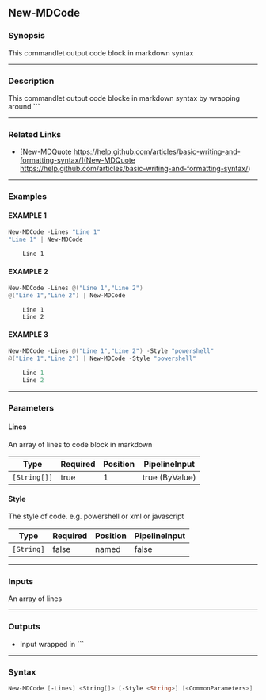 New-MDCode
----------




### Synopsis
This commandlet output code block in markdown syntax



---


### Description

This commandlet output code blocke in markdown syntax by wrapping around ```



---


### Related Links
* [New-MDQuote
https://help.github.com/articles/basic-writing-and-formatting-syntax/](New-MDQuote
https://help.github.com/articles/basic-writing-and-formatting-syntax/)





---


### Examples
#### EXAMPLE 1
```PowerShell
New-MDCode -Lines "Line 1"
"Line 1" | New-MDCode
```
```
    Line 1
```
#### EXAMPLE 2
```PowerShell
New-MDCode -Lines @("Line 1","Line 2")
@("Line 1","Line 2") | New-MDCode
```
```
    Line 1
    Line 2
```
#### EXAMPLE 3
```PowerShell
New-MDCode -Lines @("Line 1","Line 2") -Style "powershell"
@("Line 1","Line 2") | New-MDCode -Style "powershell"
```
```powershell
    Line 1
    Line 2
```


---


### Parameters
#### **Lines**

An array of lines to code block in markdown






|Type        |Required|Position|PipelineInput |
|------------|--------|--------|--------------|
|`[String[]]`|true    |1       |true (ByValue)|



#### **Style**

The style of code. e.g. powershell or xml or javascript






|Type      |Required|Position|PipelineInput|
|----------|--------|--------|-------------|
|`[String]`|false   |named   |false        |





---


### Inputs
An array of lines



---


### Outputs
* Input wrapped in ```






---


### Syntax
```PowerShell
New-MDCode [-Lines] <String[]> [-Style <String>] [<CommonParameters>]
```

